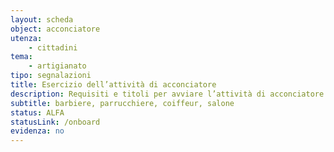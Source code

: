 ```yaml
---
layout: scheda
object: acconciatore
utenza:
    - cittadini
tema:
    - artigianato
tipo: segnalazioni
title: Esercizio dell’attività di acconciatore
description: Requisiti e titoli per avviare l’attività di acconciatore
subtitle: barbiere, parrucchiere, coiffeur, salone
status: ALFA
statusLink: /onboard
evidenza: no
---
```

